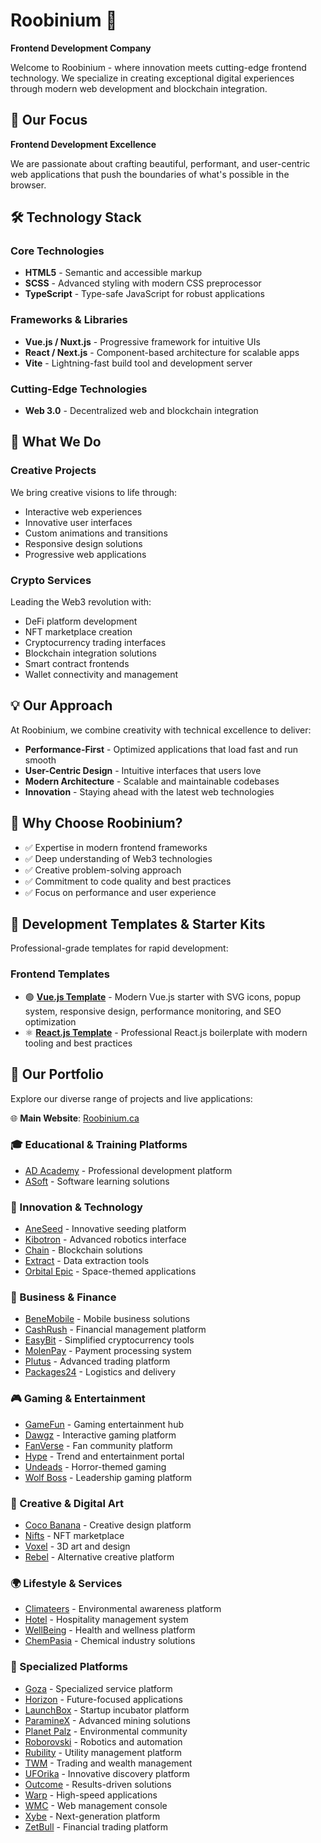 # Roobinium 🚀

**Frontend Development Company**

Welcome to Roobinium - where innovation meets cutting-edge frontend technology. We specialize in creating exceptional digital experiences through modern web development and blockchain integration.

## 🎯 Our Focus

**Frontend Development Excellence**

We are passionate about crafting beautiful, performant, and user-centric web applications that push the boundaries of what's possible in the browser.

## 🛠️ Technology Stack

### Core Technologies
- **HTML5** - Semantic and accessible markup
- **SCSS** - Advanced styling with modern CSS preprocessor
- **TypeScript** - Type-safe JavaScript for robust applications

### Frameworks & Libraries
- **Vue.js / Nuxt.js** - Progressive framework for intuitive UIs
- **React / Next.js** - Component-based architecture for scalable apps
- **Vite** - Lightning-fast build tool and development server

### Cutting-Edge Technologies
- **Web 3.0** - Decentralized web and blockchain integration

## 🚀 What We Do

### Creative Projects
We bring creative visions to life through:
- Interactive web experiences
- Innovative user interfaces
- Custom animations and transitions
- Responsive design solutions
- Progressive web applications

### Crypto Services
Leading the Web3 revolution with:
- DeFi platform development
- NFT marketplace creation
- Cryptocurrency trading interfaces
- Blockchain integration solutions
- Smart contract frontends
- Wallet connectivity and management

## 💡 Our Approach

At Roobinium, we combine creativity with technical excellence to deliver:
- **Performance-First** - Optimized applications that load fast and run smooth
- **User-Centric Design** - Intuitive interfaces that users love
- **Modern Architecture** - Scalable and maintainable codebases
- **Innovation** - Staying ahead with the latest web technologies

## 🌟 Why Choose Roobinium?

- ✅ Expertise in modern frontend frameworks
- ✅ Deep understanding of Web3 technologies
- ✅ Creative problem-solving approach
- ✅ Commitment to code quality and best practices
- ✅ Focus on performance and user experience

## 🔧 Development Templates & Starter Kits

Professional-grade templates for rapid development:

### Frontend Templates
- 🟢 **[Vue.js Template](https://github.com/Roobinium-ca/Roobinium-Template-Vue.js)** - Modern Vue.js starter with SVG icons, popup system, responsive design, performance monitoring, and SEO optimization
- ⚛️ **[React.js Template](https://github.com/Roobinium-ca/Roobinium-Template-React.js)** - Professional React.js boilerplate with modern tooling and best practices

## 📁 Our Portfolio

Explore our diverse range of projects and live applications:

🌐 **Main Website**: [Roobinium.ca](https://roobinium.ca)

### 🎓 Educational & Training Platforms
- [AD Academy](https://adacademy.roobinium.net) - Professional development platform
- [ASoft](https://asoft.roobinium.net) - Software learning solutions

### 🌱 Innovation & Technology
- [AneSeed](https://aneseed.roobinium.net) - Innovative seeding platform
- [Kibotron](https://kibotron.roobinium.net) - Advanced robotics interface
- [Chain](https://chain.roobinium.net) - Blockchain solutions
- [Extract](https://extract.roobinium.net) - Data extraction tools
- [Orbital Epic](https://orbitalepic.roobinium.net) - Space-themed applications

### 🏢 Business & Finance
- [BeneMobile](https://benemobile.roobinium.net) - Mobile business solutions
- [CashRush](https://cashrush.roobinium.net) - Financial management platform
- [EasyBit](https://easybit.roobinium.net) - Simplified cryptocurrency tools
- [MolenPay](https://molenpay.roobinium.net) - Payment processing system
- [Plutus](https://plutus.roobinium.net) - Advanced trading platform
- [Packages24](https://packages24.roobinium.net) - Logistics and delivery

### 🎮 Gaming & Entertainment
- [GameFun](https://gamefun.roobinium.net) - Gaming entertainment hub
- [Dawgz](https://dawgz.roobinium.net) - Interactive gaming platform
- [FanVerse](https://fanverse.roobinium.net) - Fan community platform
- [Hype](https://hype.roobinium.net) - Trend and entertainment portal
- [Undeads](https://undeads.roobinium.net) - Horror-themed gaming
- [Wolf Boss](https://wolfboss.roobinium.net) - Leadership gaming platform

### 🎨 Creative & Digital Art
- [Coco Banana](https://cocobanana.roobinium.net) - Creative design platform
- [Nifts](https://nifts.roobinium.net) - NFT marketplace
- [Voxel](https://voxel.roobinium.net) - 3D art and design
- [Rebel](https://rebel.roobinium.net) - Alternative creative platform

### 🌍 Lifestyle & Services
- [Climateers](https://climateers.roobinium.net) - Environmental awareness platform
- [Hotel](https://hotel.roobinium.net) - Hospitality management system
- [WellBeing](https://wellbeing.roobinium.net) - Health and wellness platform
- [ChemPasia](https://chempasia.roobinium.net) - Chemical industry solutions

### 🚀 Specialized Platforms
- [Goza](https://goza.roobinium.net) - Specialized service platform
- [Horizon](https://horizon.roobinium.net) - Future-focused applications
- [LaunchBox](https://launchbox.roobinium.net) - Startup incubator platform
- [ParamineX](https://paraminex.roobinium.net) - Advanced mining solutions
- [Planet Palz](https://planetpalz.roobinium.net) - Environmental community
- [Roborovski](https://roborovski.roobinium.net) - Robotics and automation
- [Rubility](https://rubility.roobinium.net) - Utility management platform
- [TWM](https://twm.roobinium.net) - Trading and wealth management
- [UFOrika](https://uforika.roobinium.net) - Innovative discovery platform
- [Outcome](https://outcome.roobinium.net) - Results-driven solutions
- [Warp](https://warp.roobinium.net) - High-speed applications
- [WMC](https://wmc.roobinium.net) - Web management console
- [Xybe](https://xybe.roobinium.net) - Next-generation platform
- [ZetBull](https://zetbull.roobinium.net) - Financial trading platform
